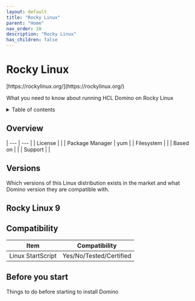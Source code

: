 ```yaml
---
layout: default
title: "Rocky Linux"
parent: "Home"
nav_order: 10
description: "Rocky Linux"
has_children: false
---
```


<h1>Rocky Linux</h1>
[https://rockylinux.org/](https://rockylinux.org/)

What you need to know about running HCL Domino on Rocky Linux

<details close markdown="block">
  <summary>
    Table of contents
  </summary>
  {: .text-delta }
1. TOC
{:toc}
</details>

## Overview
| --- | --- |
| License         |    |
| Package Manager | yum |
| Filesystem      |    |
| Based on        |    |
| Support         |    |

## Versions
Which versions of this Linux distribution exists in the market and what Domino version they are compatible with.


## Rocky Linux 9

## Compatibility
Item | Compatibility
---| ---
Linux StartScript | Yes/No/Tested/Certified



## Before you start
Things to do before starting to install Domino